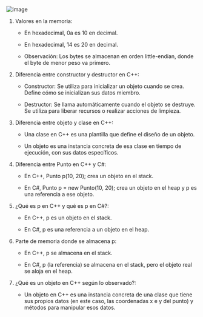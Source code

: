 ![image](https://github.com/user-attachments/assets/97ae7232-c825-44ba-b211-dfc17abd7086)


1. Valores en la memoria:

    +  En hexadecimal, 0a es 10 en decimal.

    +  En hexadecimal, 14 es 20 en decimal.

    +  Observación: Los bytes se almacenan en orden little-endian, donde el byte de menor peso va primero.

2. Diferencia entre constructor y destructor en C++:

    +  Constructor: Se utiliza para inicializar un objeto cuando se crea. Define cómo se inicializan sus datos miembro.

    +  Destructor: Se llama automáticamente cuando el objeto se destruye. Se utiliza para liberar recursos o realizar acciones de limpieza.

3. Diferencia entre objeto y clase en C++:

    + Una clase en C++ es una plantilla que define el diseño de un objeto.

    + Un objeto es una instancia concreta de esa clase en tiempo de ejecución, con sus datos específicos.

4. Diferencia entre Punto en C++ y C#:

    + En C++, Punto p(10, 20); crea un objeto en el stack.

    + En C#, Punto p = new Punto(10, 20); crea un objeto en el heap y p es una referencia a ese objeto.

5. ¿Qué es p en C++ y qué es p en C#?:

    + En C++, p es un objeto en el stack.

    + En C#, p es una referencia a un objeto en el heap.

6. Parte de memoria donde se almacena p:

    + En C++, p se almacena en el stack.

    + En C#, p (la referencia) se almacena en el stack, pero el objeto real se aloja en el heap.


7. ¿Qué es un objeto en C++ según lo observado?:

    + Un objeto en C++ es una instancia concreta de una clase que tiene sus propios datos (en este caso, las coordenadas x e y del punto) y métodos para manipular esos datos.
